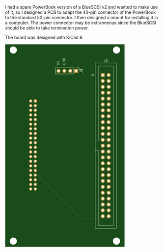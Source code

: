 I had a spare PowerBook version of a BlueSCSI v2 and wanted to make use of it, so I designed a PCB to adapt the 40-pin connector of the PowerBook to the standard 50-pin connector. I then designed a mount for installing it in a computer. The power connector may be extranneous since the BlueSCSI should be able to take termination power.

The board was designed with KiCad 8.


![alt text](https://github.com/jimfrob/40-to-50-Pin-SCSI-Adapter/blob/main/top.svg?raw=true)
